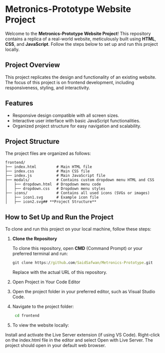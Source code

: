 # **Metronics-Prototype Website Project**

Welcome to the **Metronics-Prototype Website Project**! This repository contains a replica of a real-world website, meticulously built using **HTML**, **CSS**, and **JavaScript**. Follow the steps below to set up and run this project locally.

## **Project Overview**

This project replicates the design and functionality of an existing website. The focus of this project is on frontend development, including responsiveness, styling, and interactivity.

## **Features**

- Responsive design compatible with all screen sizes.
- Interactive user interface with basic JavaScript functionalities.
- Organized project structure for easy navigation and scalability.

## **Project Structure**

The project files are organized as follows:

```plaintext
frontend/
├── index.html         # Main HTML file
├── index.css          # Main CSS file
├── index.js           # Main JavaScript file
├── modals/            # Contains custom dropdown menu HTML and CSS
│   ├── dropdown.html  # Dropdown menu code
│   ├── dropdown.css   # Dropdown menu styles
├── icons/             # Contains all used icons (SVGs or images)
│   ├── icon1.svg      # Example icon file
│   ├── icon2.svg## **Project Structure**
```

## **How to Set Up and Run the Project**

To clone and run this project on your local machine, follow these steps:

1. **Clone the Repository**

   To clone this repository, open **CMD** (Command Prompt) or your preferred terminal and run:

   ```cmd
   git clone https://github.com/SaidSafwan/Metronics-Prototype.git
   ```
   Replace <repository-url> with the actual URL of this repository.
   
2. Open Project in Your Code Editor

3. Open the project folder in your preferred editor, such as Visual Studio Code.
 
4. Navigate to the project folder:
 
   ```cmd
    cd frontend
   ```

5. To view the website locally:

Install and activate the Live Server extension (if using VS Code).
Right-click on the index.html file in the editor and select Open with Live Server.
The project should open in your default web browser.
